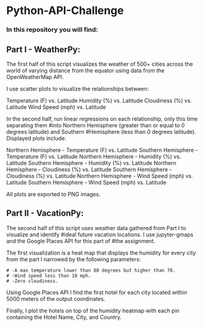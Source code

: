 # Python-API-Challenge

### In this repository you will find:

## Part I - WeatherPy:

The first half of this script visualizes the weather of 500+ cities across the world of varying distance from the equator using data from the OpenWeatherMap API.

I use scatter plots to visualize the relationships between:

Temperature (F) vs. Latitude
Humidity (%) vs. Latitude
Cloudiness (%) vs. Latitude
Wind Speed (mph) vs. Latitude

In the second half, run linear regressions on each relationship, only this time separating them #into Northern Hemisphere (greater than or equal to 0 degrees latitude) and Southern #Hemisphere (less than 0 degrees latitude). Displayed plots include:

Northern Hemisphere - Temperature (F) vs. Latitude
Southern Hemisphere - Temperature (F) vs. Latitude
Northern Hemisphere - Humidity (%) vs. Latitude
Southern Hemisphere - Humidity (%) vs. Latitude
Northern Hemisphere - Cloudiness (%) vs. Latitude
Southern Hemisphere - Cloudiness (%) vs. Latitude
Northern Hemisphere - Wind Speed (mph) vs. Latitude
Southern Hemisphere - Wind Speed (mph) vs. Latitude

All plots are exported to PNG images.

## Part II - VacationPy:

The second half of this script uses weather data gathered from Part I to visualize and identify #ideal future vacation locations. I use jupyter-gmaps and the Google Places API for this part of #the assignment.

The first visualization is a heat map that displays the humidity for every city from the part I narrowed by the following parameters:

    # -A max temperature lower than 80 degrees but higher than 70.
    # -Wind speed less than 10 mph.
    # -Zero cloudiness.

Using Google Places API I find the first hotel for each city located within 5000 meters of the output coordinates.


Finally, I plot the hotels on top of the humidity heatmap with each pin containing the Hotel Name, City, and Country.

